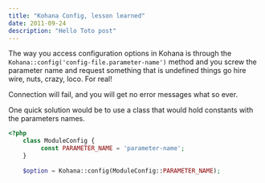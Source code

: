 ```yaml
---
title: "Kohana Config, lesson learned"
date: 2011-09-24
description: "Hello Toto post"
---
```

The way you access configuration options in Kohana is through the `Kohana::config('config-file.parameter-name')` method and you screw the parameter name and request something that is undefined things go hire wire, nuts, crazy, loco. For real!

Connection will fail, and you will get no error messages what so ever.

One quick solution would be to use a class that would hold constants with the parameters names.

```php
<?php
    class ModuleConfig {
         const PARAMETER_NAME = 'parameter-name';
    }
    
    $option = Kohana::config(ModuleConfig::PARAMETER_NAME);
```
